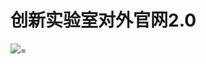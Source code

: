 # 创新实验室对外官网2.0

![](https://picabstract-preview-ftn.weiyun.com/ftn_pic_abs_v3/2388bacaedf853708b70da2b591eabf2f57b5213e46febbd7e7db0297d52b3c8370e0e1258d6bf041a5f7f2d61f94290?pictype=scale&from=30113&version=3.3.3.3&fname=%E7%A8%BF%E5%AE%9AAI_202304241218.png&size=750)=
